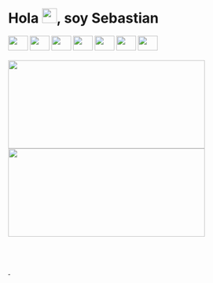 <!-- 
<img align="right" height="590em" src="https://github.com/sebastian-huamani/sebastian-huamani/blob/main/bg.png"/> -->

<h1 align="left">Hola <img src="https://raw.githubusercontent.com/kaueMarques/kaueMarques/master/hi.gif" width="30px">, soy Sebastian</h1>

<div style='display: inline_block' >
  <img  height="30" width="40" src="https://cdn.jsdelivr.net/gh/devicons/devicon/icons/html5/html5-original.svg" />
  <img  height="30" width="40" src="https://cdn.jsdelivr.net/gh/devicons/devicon/icons/css3/css3-original.svg" />
  <img  height="30" width="40" src="https://cdn.jsdelivr.net/gh/devicons/devicon/icons/javascript/javascript-original.svg" />
  <img  height="30" width="40" src="https://cdn.jsdelivr.net/gh/devicons/devicon/icons/php/php-original.svg" />
  <img  height="30" width="40" src="https://cdn.jsdelivr.net/gh/devicons/devicon/icons/mysql/mysql-original.svg" />
  <img  height="30" width="40" src="https://cdn.jsdelivr.net/gh/devicons/devicon/icons/microsoftsqlserver/microsoftsqlserver-plain-wordmark.svg" />
  <img  height="30" width="40" src="https://cdn.jsdelivr.net/gh/devicons/devicon/icons/python/python-original.svg" />
</div>
<br>

<div align="left"  style='display: flex'>
  <a href="https://github.com/sebastian-huamani">
  <img height="180em" width="400em" src="https://github-readme-stats.vercel.app/api?username=sebastian-huamani&show_icons=true&theme=dark&include_all_commits=true&count_private=true"/>
  <img height="180em" width="400em"src="https://github-readme-stats.vercel.app/api/top-langs/?username=sebastian-huamani&layout=compact&langs_count=7&theme=dark"/>
</div>

<br><br>

<a href="https://twitter.com/datcanelita" target="_blank" rel="noopener noreferrer">
  <img src="https://img.shields.io/badge/Twitter-1DA1F2?style=for-the-badge&logo=twitter&logoColor=white" alt="">
</a>
<a href="https://linkedin.com/in/huamanitassara/" target="_blank" rel="noopener noreferrer">
  <img src="https://img.shields.io/badge/LinkedIn-0077B5?style=for-the-badge&logo=linkedin&logoColor=white" alt="">
</a>
